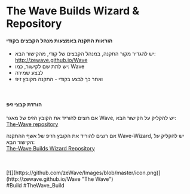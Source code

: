 # The Wave Builds Wizard & Repository

#### הוראות התקנה באמצעות מנהל הקבצים בקודי
- יש להגדיר מקור התקנה, במנהל הקבצים של קודי, מהקישור הבא: http://zewave.github.io/Wave
- יש לתת שם לקישור, כמו: Wave 
- לבצע שמירה 
- ואחר כך לבצע בקודי - התקנה מקובץ זיפ
<br>

#### הורדת קבצי זיפ

אם רוצים להוריד את הקובץ הזיפ של מאגר Wave, יש להקליק על הקישור הבא:
<br>
[The-Wave repository](https://zewave.github.io/Wave/repository.zeWave-0.0.1.zip)

אם רוצים להוריד את הקובץ הזיפ של אשף ההתקנה Wave-Wizard, יש להקליק על הקישור הבא:
<br>
[The-Wave Builds Wizard Repository](https://zewave.github.io/Wave/plugin.program.waveguiwiz-0.0.2.zip)

<br>
<br>
[![](https://github.com/zeWave/Images/blob/master/icon.png)](http://zewave.github.io/Wave "The Wave")
<br>
#Build #TheWave_Build

